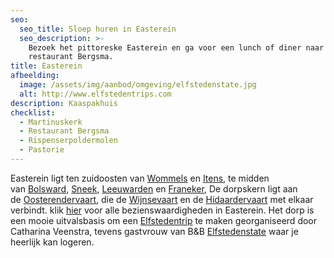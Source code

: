 ```yaml
---
seo:
  seo_title: Sloep huren in Easterein
  seo_description: >-
    Bezoek het pittoreske Easterein en ga voor een lunch of diner naar
    restaurant Bergsma.
title: Easterein
afbeelding:
  image: /assets/img/aanbod/omgeving/elfstedenstate.jpg
  alt: http://www.elfstedentrips.com
description: Kaaspakhuis
checklist:
  - Martinuskerk
  - Restaurant Bergsma
  - Rispenserpoldermolen
  - Pastorie
---
```


Easterein ligt ten zuidoosten van&nbsp;<a target="_blank" rel="noopener" href="https://nl.wikipedia.org/wiki/Wommels">Wommels</a>&nbsp;en&nbsp;<a target="_blank" rel="noopener" href="https://nl.wikipedia.org/wiki/Itens">Itens</a>, te midden van&nbsp;<a target="_blank" rel="noopener" href="https://nl.wikipedia.org/wiki/Bolsward">Bolsward</a>,&nbsp;<a target="_blank" rel="noopener" href="https://nl.wikipedia.org/wiki/Sneek_(stad)">Sneek</a>,&nbsp;<a target="_blank" rel="noopener" href="https://nl.wikipedia.org/wiki/Leeuwarden_(stad)">Leeuwarden</a>&nbsp;en&nbsp;<a target="_blank" rel="noopener" href="https://nl.wikipedia.org/wiki/Franeker">Franeker</a>, De dorpskern ligt aan de&nbsp;<a target="_blank" rel="noopener" href="https://nl.wikipedia.org/w/index.php?title=Oosterendervaart&amp;action=edit&amp;redlink=1">Oosterendervaart</a>, die de&nbsp;<a target="_blank" rel="noopener" href="https://nl.wikipedia.org/w/index.php?title=Wijnsevaart&amp;action=edit&amp;redlink=1">Wijnsevaart</a>&nbsp;en de&nbsp;<a target="_blank" rel="noopener" href="https://nl.wikipedia.org/w/index.php?title=Hidaardervaart&amp;action=edit&amp;redlink=1">Hidaardervaart</a>&nbsp;met elkaar verbindt. klik [hier](https://nl.wikipedia.org/wiki/Lijst_van_rijksmonumenten_in_Oosterend_&#40;S%C3%BAdwest-Frysl%C3%A2n&#41;) voor alle bezienswaardigheden in Easterein. Het dorp is een mooie uitvalsbasis om een <a target="_blank" rel="noopener" href="http://www.elfstedentrips.com">Elfstedentrip</a> te maken georganiseerd door Catharina Veenstra, tevens gastvrouw van B&B&nbsp;<a target="_blank" rel="noopener" href="https://elfstedenstate.nl">Elfstedenstate</a>&nbsp;waar je heerlijk kan logeren.
